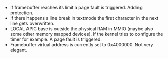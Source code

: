 - If framebuffer reaches its limit a page fault is triggered. Adding protection.
- If there happens a line break in textmode the first character in the next line gets overwritten.
- LOCAL APIC base is outside the physical RAM in MMIO (maybe also some other memory mapped devices). If the kernel tries to configure the timer for example. A page fault is triggered.
- Framebuffer virtual address is currently set to 0x4000000. Not very elegant.